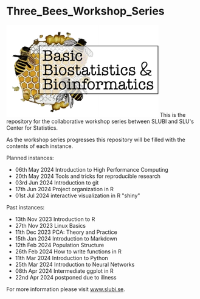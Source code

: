 # Three_Bees_Workshop_Series

<img src="/logos/3bees_fulltext.png" alt="alt text" width="400" />
This is the repository for the collaborative workshop series between SLUBI and SLU's Center for Statistics. 

As the workshop series progresses this repository will be filled with the contents of each instance. 

Planned instances: 
- 06th May 2024 Introduction to High Performance Computing
- 20th May 2024 Tools and tricks for reproducible research
- 03rd Jun 2024 Introduction to git
- 17th Jun 2024 Project organization in R
- 01st Jul 2024 interactive visualization in R "shiny"

Past instances: 
- 13th Nov 2023	Introduction to R
- 27th Nov 2023	Linux Basics
- 11th Dec 2023	PCA: Theory and Practice
- 15th Jan 2024	Introduction to Markdown
- 12th Feb 2024	Population Structure
- 26th Feb 2024 How to write functions in R
- 11th Mar 2024 Introduction to Python
- 25th Mar 2024 Introduction to Neural Networks
- 08th Apr 2024 Intermediate ggplot in R
- 22nd Apr 2024 postponed due to illness

For more information please visit www.slubi.se. 
